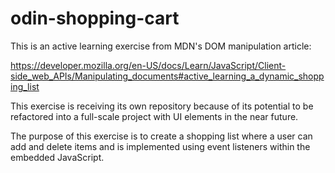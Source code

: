# odin-shopping-cart

This is an active learning exercise from MDN's DOM manipulation article:

https://developer.mozilla.org/en-US/docs/Learn/JavaScript/Client-side_web_APIs/Manipulating_documents#active_learning_a_dynamic_shopping_list

This exercise is receiving its own repository because of its potential to be refactored into a full-scale project with UI elements in the near future.

The purpose of this exercise is to create a shopping list where a user can add and delete items and is implemented using event listeners within the embedded JavaScript.
